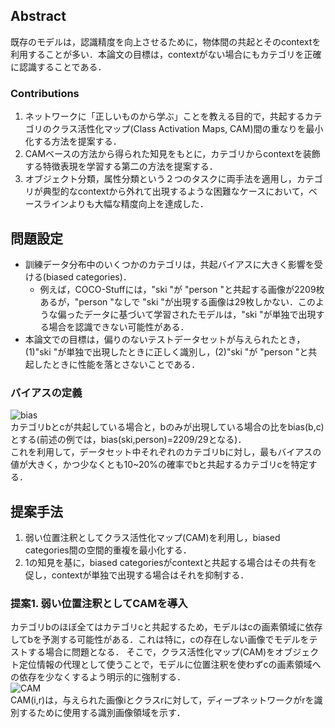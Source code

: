 ## Abstract
既存のモデルは，認識精度を向上させるために，物体間の共起とそのcontextを利用することが多い．本論文の目標は，contextがない場合にもカテゴリを正確に認識することである．

### Contributions
1. ネットワークに「正しいものから学ぶ」ことを教える目的で，共起するカテゴリのクラス活性化マップ(Class Activation Maps, CAM)間の重なりを最小化する方法を提案する．  
1. CAMベースの方法から得られた知見をもとに，カテゴリからcontextを装飾する特徴表現を学習する第二の方法を提案する．  
1. オブジェクト分類，属性分類という２つのタスクに両手法を適用し，カテゴリが典型的なcontextから外れて出現するような困難なケースにおいて，ベースラインよりも大幅な精度向上を達成した．

## 問題設定
 - 訓練データ分布中のいくつかのカテゴリは，共起バイアスに大きく影響を受ける(biased categories)．  
   - 例えば，COCO-Stuffには，"ski "が "person "と共起する画像が2209枚あるが，"person "なしで "ski "が出現する画像は29枚しかない．このような偏ったデータに基づいて学習されたモデルは，"ski "が単独で出現する場合を認識できない可能性がある． 
 - 本論文での目標は，偏りのないテストデータセットが与えられたとき，(1)"ski "が単独で出現したときに正しく識別し，(2)"ski "が "person "と共起したときに性能を落とさないことである．

### バイアスの定義
![bias](https://ar5iv.labs.arxiv.org/html/2001.03152/assets/x2.png)  
カテゴリbとcが共起している場合と，bのみが出現している場合の比をbias(b,c)とする(前述の例では，bias(ski,person)=2209/29となる)．  
これを利用して，データセット中それぞれのカテゴリbに対し，最もバイアスの値が大きく，かつ少なくとも10~20%の確率でbと共起するカテゴリcを特定する．

## 提案手法
1. 弱い位置注釈としてクラス活性化マップ(CAM)を利用し，biased categories間の空間的重複を最小化する．
2. 1の知見を基に，biased categoriesがcontextと共起する場合はその共有を促し，contextが単独で出現する場合はそれを抑制する．

### 提案1. 弱い位置注釈としてCAMを導入
カテゴリbのほぼ全てはカテゴリcと共起するため，モデルはcの画素領域に依存してbを予測する可能性がある．これは特に，cの存在しない画像でモデルをテストする場合に問題となる．
そこで，クラス活性化マップ(CAM)をオブジェクト定位情報の代理として使うことで，モデルに位置注釈を使わずcの画素領域への依存を少なくするよう明示的に強制する．  
![CAM](https://ar5iv.labs.arxiv.org/html/2001.03152/assets/x3.png)  
CAM(i,r)は，与えられた画像iとクラスrに対して，ディープネットワークがrを識別するために使用する識別画像領域を示す．

